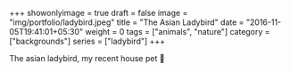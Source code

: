 +++
showonlyimage = true
draft = false
image = "img/portfolio/ladybird.jpeg"
title = "The Asian Ladybird"
date = "2016-11-05T19:41:01+05:30"
weight = 0
tags = ["animals", "nature"]
category = ["backgrounds"]
series = ["ladybird"]
+++

The asian ladybird, my recent house pet 🐞
<!--more-->


